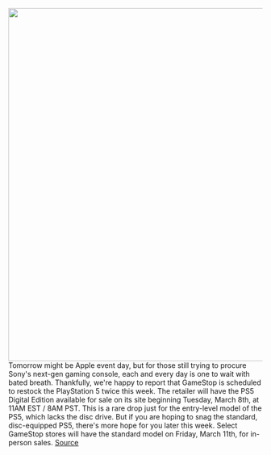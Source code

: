 <img src='https://cdn.vox-cdn.com/thumbor/n8x7rYW5w_7MbxyvxdmWGSBAPHg=/0x0:2040x1360/1200x800/filters:focal(857x517:1183x843)/cdn.vox-cdn.com/uploads/chorus_image/image/70591567/vpavic_4278_20201030_0041.0.jpg' width='700px' /><br/>
Tomorrow might be Apple event day, but for those still trying to procure Sony's next-gen gaming console, each and every day is one to wait with bated breath. Thankfully, we're happy to report that GameStop is scheduled to restock the PlayStation 5 twice this week. The retailer will have the PS5 Digital Edition available for sale on its site beginning Tuesday, March 8th, at 11AM EST / 8AM PST. This is a rare drop just for the entry-level model of the PS5, which lacks the disc drive. But if you are hoping to snag the standard, disc-equipped PS5, there's more hope for you later this week. Select GameStop stores will have the standard model on Friday, March 11th, for in-person sales.
<a href='https://www.theverge.com/2022/3/7/22966138/sony-playstation-5-ps5-gamestop-console-restock-online-instore-availability-inventory-check'> Source <a/>